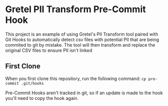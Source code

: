 # Gretel PII Transform Pre-Commit Hook
This project is an example of using Gretel's PII Transform tool paired with Git Hooks to automatically detect csv files with potential PII that are being commited to git by mistake. The tool will then transform and replace the original CSV files to ensure PII isn't linked

## First Clone
When you first clone this repository, run the following command:
`cp pre-commit .git/hooks`

Pre-Commit Hooks aren't tracked in git, so if an update is made to the hook you'll need to copy the hook again.

